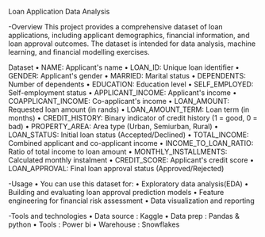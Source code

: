 Loan Application Data Analysis

-Overview
This project provides a comprehensive dataset of loan applications, including applicant demographics, financial information, and loan approval outcomes. The dataset is intended for data analysis, machine learning, and financial modelling exercises.

Dataset
•	NAME: Applicant's name
•	LOAN_ID: Unique loan identifier
•	GENDER: Applicant's gender
•	MARRIED: Marital status
•	DEPENDENTS: Number of dependents
•	EDUCATION: Education level
•	SELF_EMPLOYED: Self-employment status
•	APPLICANT_INCOME: Applicant's income
•	COAPPLICANT_INCOME: Co-applicant's income
•	LOAN_AMOUNT: Requested loan amount (in rands)
•	LOAN_AMOUNT_TERM: Loan term (in months)
•	CREDIT_HISTORY: Binary indicator of credit history (1 = good, 0 = bad)
•	PROPERTY_AREA: Area type (Urban, Semiurban, Rural)
•	LOAN_STATUS: Initial loan status (Accepted/Declined)
•	TOTAL_INCOME: Combined applicant and co-applicant income
•	INCOME_TO_LOAN_RATIO: Ratio of total income to loan amount
•	MONTHLY_INSTALLMENTS: Calculated monthly instalment
•	CREDIT_SCORE: Applicant's credit score
•	LOAN_APPROVAL: Final loan approval status (Approved/Rejected)

-Usage
•	You can use this dataset for:
•	Exploratory data analysis(EDA)
•	Building and evaluating loan approval prediction models
•	Feature engineering for financial risk assessment
•	Data visualization and reporting

-Tools and technologies 
•	Data source : Kaggle
•	Data prep : Pandas & python
•	Tools : Power bi 
•	Warehouse : Snowflakes 
